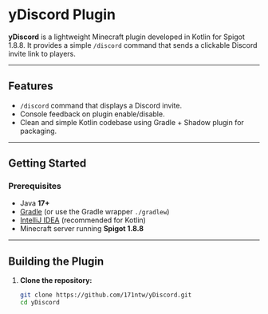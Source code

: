 # yDiscord Plugin

**yDiscord** is a lightweight Minecraft plugin developed in Kotlin for Spigot 1.8.8. It provides a simple `/discord` command that sends a clickable Discord invite link to players.

---

## Features

- `/discord` command that displays a Discord invite.
- Console feedback on plugin enable/disable.
- Clean and simple Kotlin codebase using Gradle + Shadow plugin for packaging.

---

## Getting Started

### Prerequisites

- Java **17+**
- [Gradle](https://gradle.org/) (or use the Gradle wrapper `./gradlew`)
- [IntelliJ IDEA](https://www.jetbrains.com/idea/) (recommended for Kotlin)
- Minecraft server running **Spigot 1.8.8**

---

## Building the Plugin

1. **Clone the repository:**

   ```bash
   git clone https://github.com/171ntw/yDiscord.git
   cd yDiscord
